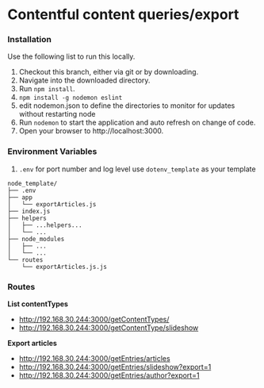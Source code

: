 # Contentful content queries/export #

### Installation ###

Use the following list to run this locally.

1. Checkout this branch, either via git or by downloading.
1. Navigate into the downloaded directory.
1. Run `npm install`.
2. `npm install -g nodemon eslint`
1. edit nodemon.json to define the directories to monitor for updates without restarting node
1. Run `nodemon` to start the application and auto refresh on change of code.
1. Open your browser to http://localhost:3000.


### Environment Variables ###
1. `.env` for port number and log level use `dotenv_template` as your template


```
node_template/
├── .env
├── app
│   └── exportArticles.js
├── index.js
├── helpers
│   ├── ...helpers...
│   └── ...
├── node_modules
│   ├── ...
│   └── ...
└── routes
    └── exportArticles.js.js
```



### Routes ###
**List contentTypes**
- http://192.168.30.244:3000/getContentTypes/
- http://192.168.30.244:3000/getContentType/slideshow

**Export articles**
- http://192.168.30.244:3000/getEntries/articles
- http://192.168.30.244:3000/getEntries/slideshow?export=1
- http://192.168.30.244:3000/getEntries/author?export=1




